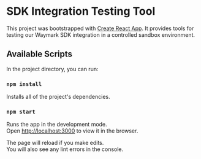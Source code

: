 # SDK Integration Testing Tool

This project was bootstrapped with [Create React App](https://github.com/facebook/create-react-app). It provides tools for testing our Waymark SDK integration in a controlled sandbox environment.

## Available Scripts

In the project directory, you can run:

### `npm install`

Installs all of the project's dependencies.

### `npm start`

Runs the app in the development mode.\
Open [http://localhost:3000](http://localhost:3000) to view it in the browser.

The page will reload if you make edits.\
You will also see any lint errors in the console.
